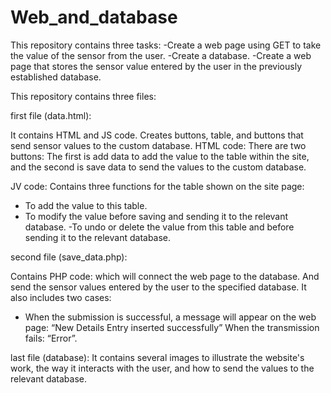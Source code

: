 # Web_and_database


This repository contains three tasks:
-Create a web page using GET to take the value of the sensor from the user.
-Create a database.
-Create a web page that stores the sensor value entered by the user in the previously established database.



This repository contains three files:

first file (data.html):

It contains HTML and JS code.
 Creates buttons, table, and buttons that send sensor values to the custom database.
HTML code: There are two buttons:
The first is add data to add the value to the table within the site, and the second is save data to send the values to the custom database.


 JV code: Contains three functions for the table shown on the site page:
- To add the value to this table.
- To modify the value before saving and sending it to the relevant database.
-To undo or delete the value from this table and before sending it to the relevant database.

second file (save_data.php):

Contains PHP code: which will connect the web page to the database.
And send the sensor values entered by the user to the specified database.
It also includes two cases:
- When the submission is successful, a message will appear on the web page: “New Details Entry inserted successfully”
When the transmission fails: “Error”.


last file (database):
It contains several images to illustrate the website's work, the way it interacts with the user, and how to send the values to the relevant database.
